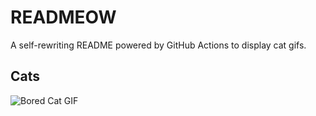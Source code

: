 # READMEOW

A self-rewriting README powered by GitHub Actions to display cat gifs.

## Cats

![Bored Cat GIF](https://media1.giphy.com/media/mlvseq9yvZhba/200.gif?cid=9acd02datqw8cvxv27udaqjcrpqrv8g5bj261t5zrblfan5o&ep=v1_gifs_search&rid=200.gif&ct=g)
